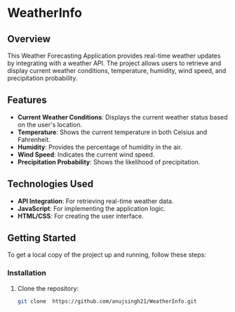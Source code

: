 # WeatherInfo

## Overview

This Weather Forecasting Application provides real-time weather updates by integrating with a weather API. The project allows users to retrieve and display current weather conditions, temperature, humidity, wind speed, and precipitation probability.

## Features

- **Current Weather Conditions**: Displays the current weather status based on the user's location.
- **Temperature**: Shows the current temperature in both Celsius and Fahrenheit.
- **Humidity**: Provides the percentage of humidity in the air.
- **Wind Speed**: Indicates the current wind speed.
- **Precipitation Probability**: Shows the likelihood of precipitation.

## Technologies Used

- **API Integration**: For retrieving real-time weather data.
- **JavaScript**: For implementing the application logic.
- **HTML/CSS**: For creating the user interface.

## Getting Started

To get a local copy of the project up and running, follow these steps:


### Installation

1. Clone the repository:

   ```bash
   git clone  https://github.com/anujsingh21/WeatherInfo.git
